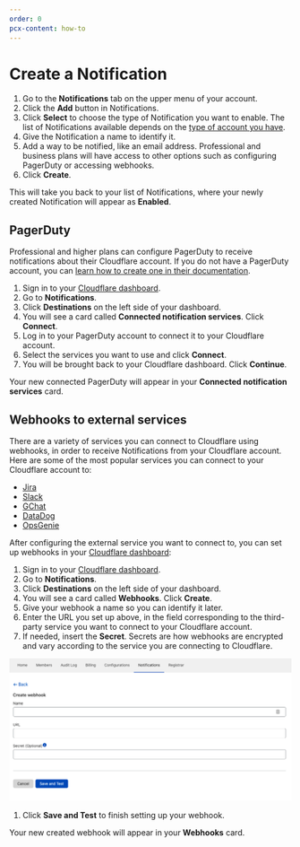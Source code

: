 ```yaml
---
order: 0
pcx-content: how-to
---
```


# Create a Notification

1. Go to the **Notifications** tab on the upper menu of your account.
1. Click the **Add** button in Notifications.
1. Click **Select** to choose the type of Notification you want to enable. The list of Notifications available depends on the [type of account you have](/notifications/notification-available).
1. Give the Notification a name to identify it. 
1. Add a way to be notified, like an email address. Professional and business plans will have access to other options such as configuring PagerDuty or accessing webhooks.
1. Click **Create**.

This will take you back to your list of Notifications, where your newly created Notification will appear as **Enabled**.

## PagerDuty
Professional and higher plans can configure PagerDuty to receive notifications about their Cloudflare account. If you do not have a PagerDuty account, you can [learn how to create one in their documentation](https://support.pagerduty.com/docs/quick-start-guide).

1. Sign in to your [Cloudflare dashboard](https://dash.cloudflare.com/login).
1. Go to **Notifications**.
1. Click **Destinations** on the left side of your dashboard.
1. You will see a card called **Connected notification services**. Click **Connect**.
1. Log in to your PagerDuty account to connect it to your Cloudflare account.
1. Select the services you want to use and click **Connect**.
1. You will be brought back to your Cloudflare dashboard. Click **Continue**.

Your new connected PagerDuty will appear in your **Connected notification services** card.

## Webhooks to external services

There are a variety of services you can connect to Cloudflare using webhooks, in order to receive Notifications from your Cloudflare account. Here are some of the most popular services you can connect to your Cloudflare account to:

* [Jira](https://developer.atlassian.com/server/jira/platform/webhooks/) 
* [Slack](https://api.slack.com/messaging/webhooks)
* [GChat](https://developers.google.com/chat/how-tos/webhooks)
* [DataDog](https://docs.datadoghq.com/developers/guide/calling-on-datadog-s-api-with-the-webhooks-integration/)
* [OpsGenie](https://docs.opsgenie.com/docs/integration-api)

After configuring the external service you want to connect to, you can set up webhooks in your [Cloudflare dashboard](https://dash.cloudflare.com/login):

1. Sign in to your [Cloudflare dashboard](https://dash.cloudflare.com/login).
1. Go to **Notifications**. 
1. Click **Destinations** on the left side of your dashboard.
1. You will see a card called **Webhooks**. Click **Create**.
1. Give your webhook a name so you can identify it later.
1. Enter the URL you set up above, in the field corresponding to the third-party service you want to connect to your Cloudflare account.
1. If needed, insert the **Secret**. Secrets are how webhooks are encrypted and vary according to the service you are connecting to Cloudflare.

  ![Webhooks secret](../../static/images/notifications/webhooks.png)

1. Click **Save and Test** to finish setting up your webhook.

Your new created webhook will appear in your **Webhooks** card.